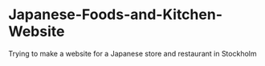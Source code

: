 # Japanese-Foods-and-Kitchen-Website
Trying to make a website for a Japanese store and restaurant in Stockholm
